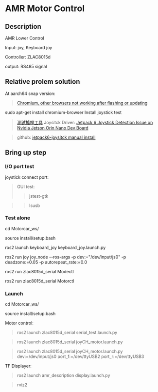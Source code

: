 # AMR Motor Control

## Description
AMR Lower Control 

Input: joy, Keyboard joy

Controller: ZLAC8015d

output: RS485 signal

## Relative prolem solution
At aarch64 snap version:
>[Chromium, other browsers not working after flashing or updating](https://forums.developer.nvidia.com/t/chromium-other-browsers-not-working-after-flashing-or-updating-heres-why-and-quick-fix/338891)

sudo apt-get install chromium-browser
Install joystick test
>[測試搖桿工具](https://shengyu7697.github.io/ubuntu-joystick-tool/)
Joysitck Driver:
>[Jetpack 6 Joystick Detection Issue on Nvidia Jetson Orin Nano Dev Board](https://nvidia-jetson.piveral.com/jetson-orin-nano/jetpack-6-joystick-detection-issue-on-nvidia-jetson-orin-nano-dev-board/)



>github:
  [jetpack6-joysitck manual install](https://github.com/woawo1213/jetpack6-joy)

## Bring up step

### I/O port test
joystick connect port:
>GUI test:
>>jstest-gtk

>>lsusb
    
### Test alone
cd Motorcar_ws/

source install/setup.bash

ros2 launch keyboard_joy keyboard_joy.launch.py

ros2 run joy joy_node --ros-args -p dev:="/dev/input/js0" -p deadzone:=0.05 -p autorepeat_rate:=0.0


ros2 run zlac8015d_serial Modectl

ros2 run zlac8015d_serial Motorctl

### Launch
cd Motorcar_ws/

source install/setup.bash

Motor control:

>ros2 launch zlac8015d_serial serial_test.launch.py


>ros2 launch zlac8015d_serial joyCH_motor.launch.py

>ros2 launch zlac8015d_serial joyCH_motor.launch.py dev:=/dev/input/js0 port_f:=/dev/ttyUSB2 port_r:=/dev/ttyUSB3

TF Displayer:

>ros2 launch amr_description display.launch.py

>rviz2
